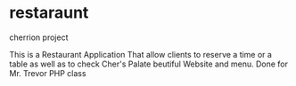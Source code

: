 # restaraunt
cherrion project

This is a Restaurant Application That allow clients to reserve a time or a table as well as to check Cher's Palate beutiful Website and menu. Done for Mr. Trevor PHP class
